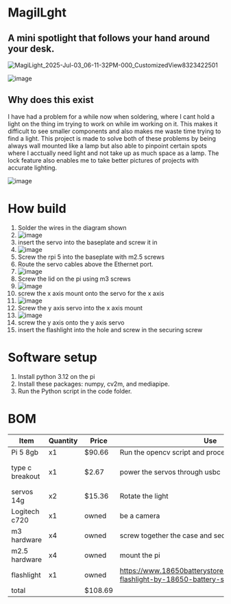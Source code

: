 # MagilLght

## A mini spotlight that follows your hand around your desk.

![MagiLight_2025-Jul-03_06-11-32PM-000_CustomizedView8323422501](https://github.com/user-attachments/assets/885a8ff1-6353-4ade-a925-2b4b6e2ddffa)

![image](https://github.com/user-attachments/assets/b80dabfd-3e1e-42af-9ee7-eddba355bb13)


## Why does this exist

I have had a problem for a while now when soldering, where I cant hold a light on the thing im trying to work on while im working on it. This makes it difficult to see smaller components and also makes me waste time trying to find a light. This project is made to solve both of these problems by being always wall mounted like a lamp but also able to pinpoint certain spots where I acctually need light and not take up as much space as a lamp. The lock feature also enables me to take better pictures of projects with accurate lighting.

![image](https://github.com/user-attachments/assets/90190c67-08f9-4226-9453-c525f748d65b)

# How build
1. Solder the wires in the diagram shown
2. ![image](https://github.com/user-attachments/assets/65ba14b9-b966-40db-b354-f1f6e1ff4833)
3. insert the servo into the baseplate and screw it in
4. ![image](https://github.com/user-attachments/assets/fddc5a86-b1a2-4517-86dc-a97fa5c8f571)
5. Screw the rpi 5 into the baseplate with m2.5 screws
6. Route the servo cables above the Ethernet port.
7. ![image](https://github.com/user-attachments/assets/37f5a1ea-404f-41f5-a734-8c18f2a6e56a)
8. Screw the lid on the pi using m3 screws
9. ![image](https://github.com/user-attachments/assets/380aadef-4c64-4055-b0c1-ac8fccaf7c8b)
10. screw the x axis mount onto the servo for the x axis
11. ![image](https://github.com/user-attachments/assets/92251da3-3bff-48bd-8402-33a532ccbda9)
12. Screw the y axis servo into the x axis mount
13. ![image](https://github.com/user-attachments/assets/acae9916-237c-481c-abb3-37c6b25a4433)
14. screw the y axis onto the y axis servo
15. insert the flashlight into the hole and screw in the securing screw
# Software setup
1. Install python 3.12 on the pi
2. Install these packages: numpy, cv2m, and mediapipe.
3. Run the Python script in the code folder.

# BOM


|Item| Quantity | Price | Use | Link|
|----|----------|-------|-----|-----|
|Pi 5 8gb| x1| $90.66 | Run the opencv script and process the images| https://www.adafruit.com/product/5813 |
| type c breakout |x1| $2.67| power the servos through usbc| https://www.aliexpress.us/item/3256808829339214.html?spm=a2g0o.productlist.main.22.4930GWB2GWB2ps&aem_p4p_detail=20250703101441141114911712760001660515&algo_pvid=85a4cea9-4091-4730-b320-862f67157527&algo_exp_id=85a4cea9-4091-4730-b320-862f67157527-19&pdp_ext_f=%7B%22order%22%3A%2230%22%2C%22eval%22%3A%221%22%7D&pdp_npi=4%40dis%21USD%211.32%211.32%21%21%219.39%219.39%21%40210337bc17515628815418898e53ee%2112000047587097902%21sea%21US%214381910819%21X&curPageLogUid=movmMgraFrpv&utparam-url=scene%3Asearch%7Cquery_from%3A&search_p4p_id=20250703101441141114911712760001660515_5|
| servos 14g | x2 |$15.36 | Rotate the light| https://www.aliexpress.us/item/3256807738151389.html?spm=a2g0o.cart.0.0.46bc38dah12Lfn&mp=1&pdp_npi=5%40dis%21USD%21USD%208.16%21USD%207.68%21%21USD%207.68%21%21%21%402101c67a17515650089913422e006b%2112000042865409658%21ct%21US%214381910819%21%212%210&gatewayAdapt=glo2usa |
|Logitech c720 | x1 |owned | be a camera |https://www.amazon.com/Logitech-Desktop-Widescreen-Calling-Recording/dp/B004FHO5Y6?source=ps-sl-shoppingads-lpcontext&ref_=fplfs&psc=1&smid=ATVPDKIKX0DER&gQT=1 | 
|m3 hardware| x4 | owned | screw together the case and secure the light|
|m2.5 hardware | x4 | owned | mount the pi|
|flashlight | x1 | owned | https://www.18650batterystore.com/products/tactical-flashlight-by-18650-battery-store|
| total | | $108.69 | | |
